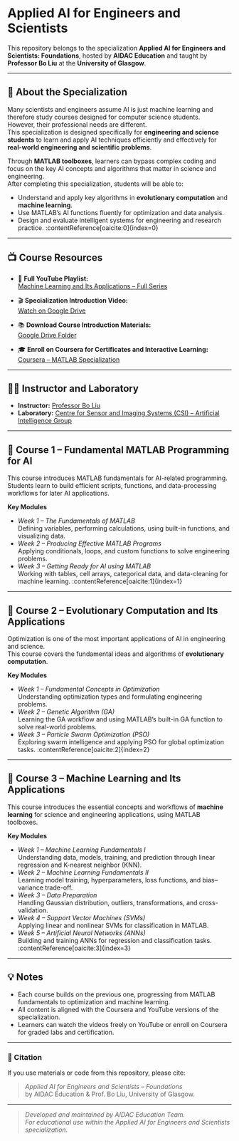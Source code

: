 # Applied AI for Engineers and Scientists

This repository belongs to the specialization **Applied AI for Engineers and Scientists: Foundations**, hosted by **AIDAC Education** and taught by **Professor Bo Liu** at the **University of Glasgow**.

---

## 🎯 About the Specialization

Many scientists and engineers assume AI is just machine learning and therefore study courses designed for computer science students.  
However, their professional needs are different.  
This specialization is designed specifically for **engineering and science students** to learn and apply AI techniques efficiently and effectively for **real-world engineering and scientific problems**.

Through **MATLAB toolboxes**, learners can bypass complex coding and focus on the key AI concepts and algorithms that matter in science and engineering.  
After completing this specialization, students will be able to:
- Understand and apply key algorithms in **evolutionary computation** and **machine learning**.  
- Use MATLAB’s AI functions fluently for optimization and data analysis.  
- Design and evaluate intelligent systems for engineering and research practice. :contentReference[oaicite:0]{index=0}

---

## 📺 Course Resources

- 🎥 **Full YouTube Playlist:**  
  [Machine Learning and Its Applications – Full Series](https://www.youtube.com/watch?v=bLKBAXafEPA&list=PLkymjO6adQ1OcxZjRiPqmqqEhuqw_crZA)

- 🎬 **Specialization Introduction Video:**  
  [Watch on Google Drive](https://drive.google.com/file/d/1Muc64F_yzpHv7DYetnfRNrcdpsxPpQSJ/view)

- 📚 **Download Course Introduction Materials:**  
  [Google Drive Folder](https://drive.google.com/drive/folders/1oVGwPP2wuSNmRy6DFsZztPPz1QFlXcV7)

- 🎓 **Enroll on Coursera for Certificates and Interactive Learning:**  
  [Coursera – MATLAB Specialization](https://www.coursera.org/programs/70631bd8-6a88-4d71-82f9-de084b8c26b1/specializations/matlab?source=searc)

---

## 👨‍🏫 Instructor and Laboratory
- **Instructor:** [Professor Bo Liu](https://www.gla.ac.uk/schools/engineering/staff/boliu/)  
- **Laboratory:** [Centre for Sensor and Imaging Systems (CSI) – Artificial Intelligence Group](https://www.gla.ac.uk/research/az/csi/artificialintelligence/)

---

## 📘 Course 1 – Fundamental MATLAB Programming for AI

This course introduces MATLAB fundamentals for AI-related programming.  
Students learn to build efficient scripts, functions, and data-processing workflows for later AI applications.

**Key Modules**
- *Week 1 – The Fundamentals of MATLAB*  
  Defining variables, performing calculations, using built-in functions, and visualizing data.  
- *Week 2 – Producing Effective MATLAB Programs*  
  Applying conditionals, loops, and custom functions to solve engineering problems.  
- *Week 3 – Getting Ready for AI using MATLAB*  
  Working with tables, cell arrays, categorical data, and data-cleaning for machine learning. :contentReference[oaicite:1]{index=1}

---

## 📗 Course 2 – Evolutionary Computation and Its Applications

Optimization is one of the most important applications of AI in engineering and science.  
This course covers the fundamental ideas and algorithms of **evolutionary computation**.

**Key Modules**
- *Week 1 – Fundamental Concepts in Optimization*  
  Understanding optimization types and formulating engineering problems.  
- *Week 2 – Genetic Algorithm (GA)*  
  Learning the GA workflow and using MATLAB’s built-in GA function to solve real-world problems.  
- *Week 3 – Particle Swarm Optimization (PSO)*  
  Exploring swarm intelligence and applying PSO for global optimization tasks. :contentReference[oaicite:2]{index=2}

---

## 📙 Course 3 – Machine Learning and Its Applications

This course introduces the essential concepts and workflows of **machine learning** for science and engineering applications, using MATLAB toolboxes.

**Key Modules**
- *Week 1 – Machine Learning Fundamentals I*  
  Understanding data, models, training, and prediction through linear regression and K-nearest neighbor (KNN).  
- *Week 2 – Machine Learning Fundamentals II*  
  Learning model training, hyperparameters, loss functions, and bias–variance trade-off.  
- *Week 3 – Data Preparation*  
  Handling Gaussian distribution, outliers, transformations, and cross-validation.  
- *Week 4 – Support Vector Machines (SVMs)*  
  Applying linear and nonlinear SVMs for classification in MATLAB.  
- *Week 5 – Artificial Neural Networks (ANNs)*  
  Building and training ANNs for regression and classification tasks. :contentReference[oaicite:3]{index=3}

---

## 💡 Notes
- Each course builds on the previous one, progressing from MATLAB fundamentals to optimization and machine learning.  
- All content is aligned with the Coursera and YouTube versions of the specialization.  
- Learners can watch the videos freely on YouTube or enroll on Coursera for graded labs and certification.  

---

### 📢 Citation
If you use materials or code from this repository, please cite:  
> *Applied AI for Engineers and Scientists – Foundations*  
> by AIDAC Education & Prof. Bo Liu, University of Glasgow.

---

> *Developed and maintained by AIDAC Education Team.  
> For educational use within the Applied AI for Engineers and Scientists specialization.*  
